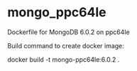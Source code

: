 # mongo_ppc64le
Dockerfile for MongoDB 6.0.2 on ppc64le

Build command to create docker image:

docker build -t mongo-ppc64le:6.0.2 .
